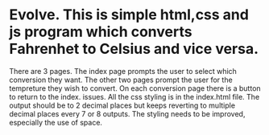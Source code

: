 # Evolve. This is simple html,css and js program which converts Fahrenhet to Celsius and vice versa.
There are 3 pages.
The index page prompts the user to select which conversion they want.
The other two pages prompt the user for the tempreture they wish to convert.
On each conversion page there is a button to return to the index.
issues.
All the css styling is in the index.html file.
The output should be to 2 decimal places but keeps reverting to multiple decimal places every 7 or 8 outputs.
The styling needs to be improved, especially the use of space.
